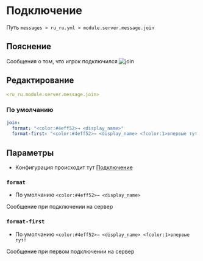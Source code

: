 # Подключение
Путь `messages > ru_ru.yml > module.server.message.join`

## Пояснение
Сообщения о том, что игрок подключился
![join](/join.png)

## Редактирование
```yaml
<ru_ru.module.server.message.join>
```

### По умолчанию
```yaml
join:
  format: "<color:#4eff52>→ <display_name>"
  format-first: "<color:#4eff52>→ <display_name> <fcolor:1>впервые тут!"
```

## Параметры

- Конфигурация происходит тут [Подключение](/ru/config/module/server/message/join/)

### `format`
- По умолчанию `<color:#4eff52>→ <display_name>`

Сообщение при подключении на сервер

### `format-first`
- По умолчанию `<color:#4eff52>→ <display_name> <fcolor:1>впервые тут!`

Сообщение при первом подключении на сервер